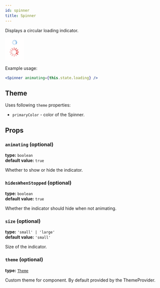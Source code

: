 ```yaml
---
id: spinner
title: Spinner
---
```


Displays a circular loading indicator.

![Spinner component](assets/spinner.gif)

Example usage: 
```jsx
<Spinner animating={this.state.loading} />
```

## Theme  
Uses following `theme` properties:
- `primaryColor` - color of the Spinner.

## Props

### `animating` (optional)  
**type:** `boolean`  
**default value:** `true`  

Whether to show or hide the indicator.

### `hidesWhenStopped` (optional)
**type:** `boolean`  
**default value:** `true`  

Whether the indicator should hide when not animating.

### `size` (optional)  
**type:** `'small' | 'large'`  
**default value:** `'small'`  

Size of the indicator.

### `theme` (optional)
**type:** [`Theme`](theme.html)

Custom theme for component. By default provided by the ThemeProvider.
